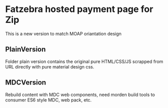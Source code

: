 # Fatzebra hosted payment page for Zip
This is a new version to match MOAP oriantation design

## PlainVersion
Folder plain version contains the original pure HTML/CSS/JS scrapped from URL directly with pure material design css.

## MDCVersion
Rebuild content with MDC web components, need morden build tools to consumer ES6 style MDC, web pack, etc.
